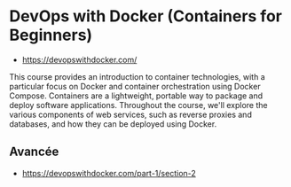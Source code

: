 # DevOps with Docker (Containers for Beginners)

- https://devopswithdocker.com/

This course provides an introduction to container technologies, with a particular focus on Docker and container orchestration using Docker Compose. Containers are a lightweight, portable way to package and deploy software applications. Throughout the course, we'll explore the various components of web services, such as reverse proxies and databases, and how they can be deployed using Docker.

## Avancée 

- https://devopswithdocker.com/part-1/section-2